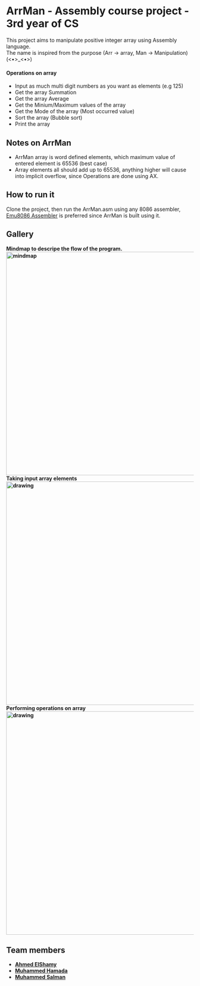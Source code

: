 # ArrMan - Assembly course project - 3rd year of CS

This project aims to manipulate positive integer array using Assembly language.<br>
The name is inspired from the purpose (Arr -> array, Man -> Manipulation)  
(<•>_<•>)

#### Operations on array
- Input as much multi digit numbers as you want as elements (e.g 125)
- Get the array Summation
- Get the array Average
- Get the Minium/Maximum values of the array
- Get the Mode of the array (Most occurred value)
- Sort the array (Bubble sort)
- Print the array


## Notes on ArrMan
- ArrMan array is word defined elements, which maximum value of entered element is 65536 (best case)
- Array elements all should add up to 65536, anything higher will cause into implicit overflow, since Operations are done using AX.  

## How to run it
Clone the project, then run the ArrMan.asm using any 8086 assembler, [Emu8086 Assembler](https://emu8086-microprocessor-emulator.softonic-ar.com/download) is preferred since ArrMan is built using it.

## Gallery
<div><b>Mindmap to descripe the flow of the program.<b></div>
<img src="https://user-images.githubusercontent.com/112482406/208610615-1eacd952-971f-48d4-8762-ac8a858c5510.png" alt="mindmap" width="600"/>

<div><b>Taking input array elements<b></div>
<img src="https://user-images.githubusercontent.com/84887514/208639607-076ed6e7-eb71-40ce-a89d-fabcf3dda597.png" alt="drawing" width="600"/> 
<div><b>Performing operations on array<b></div>
<img src="https://user-images.githubusercontent.com/84887514/208639845-37c9bf66-25e4-48f2-b722-42781c0dc80d.png" alt="drawing" width="600"/>




## Team members
- [Ahmed ElShamy](https://github.com/shamyAhmed)
- [Muhammed Hamada](https://github.com/MohammedCS)
- [Muhammed Salman](https://github.com/muhammed9865)

